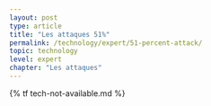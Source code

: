 ```yaml
---
layout: post
type: article
title: "Les attaques 51%"
permalink: /technology/expert/51-percent-attack/
topic: technology
level: expert
chapter: "Les attaques"
---
```


{% tf tech-not-available.md %}
